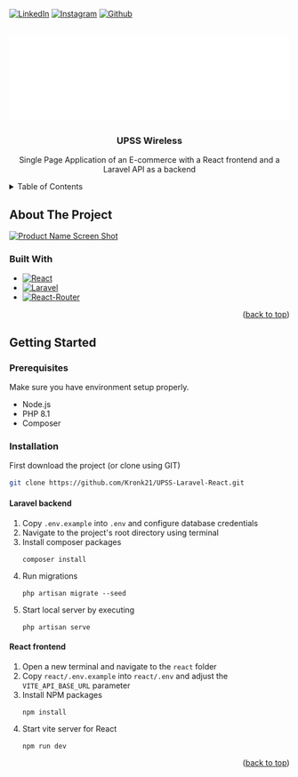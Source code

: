 <a name="readme-top"></a>

<!-- PROJECT SHIELDS -->
<!--
*** I'm using markdown "reference style" links for readability.
*** Reference links are enclosed in brackets [ ] instead of parentheses ( ).
*** See the bottom of this document for the declaration of the reference variables
*** for contributors-url, forks-url, etc. This is an optional, concise syntax you may use.
*** https://www.markdownguide.org/basic-syntax/#reference-style-links
-->

[![LinkedIn][linkedin-shield]][linkedin-url]
[![Instagram][instagram-shield]][instagram-url]
[![Github][github-shield]][github-url]

<!-- PROJECT LOGO -->
<br />
<div align="center">  
  <a href="https://github.com/Kronk21/UPSS-Laravel-React.git">
    <img src="./react/src/assets/Logo-Blanco.png" alt="Logo">
  </a>

<h3 align="center">UPSS Wireless</h3>

  <p align="center">
    Single Page Application of an E-commerce with a React frontend and a Laravel API as a backend
  </p>
</div>

<!-- TABLE OF CONTENTS -->
<details>
  <summary>Table of Contents</summary>
  <ol>
    <li>
      <a href="#about-the-project">About The Project</a>
      <ul>
        <li><a href="#built-with">Built With</a></li>
      </ul>
    </li>
    <li>
      <a href="#getting-started">Getting Started</a>
      <ul>
        <li><a href="#prerequisites">Prerequisites</a></li>
        <li><a href="#installation">Installation</a></li>
      </ul>
    </li>
    <li><a href="#usage">Usage</a></li>
    <li><a href="#roadmap">Roadmap</a></li>
    <li><a href="#contributing">Contributing</a></li>
    <li><a href="#license">License</a></li>
    <li><a href="#contact">Contact</a></li>
    <li><a href="#acknowledgments">Acknowledgments</a></li>
  </ol>
</details>

<!-- ABOUT THE PROJECT -->

## About The Project

[![Product Name Screen Shot][product-screenshot]](#readme-top)

### Built With

-   [![React][React.js]][React-url]
-   [![Laravel][Laravel.com]][Laravel-url]
-   [![React-Router][React-Router-shield]][React-Router-url]

<p align="right">(<a href="#readme-top">back to top</a>)</p>

<!-- GETTING STARTED -->

## Getting Started

### Prerequisites

Make sure you have environment setup properly.

-   Node.js
-   PHP 8.1
-   Composer

### Installation

First download the project (or clone using GIT)

```sh
git clone https://github.com/Kronk21/UPSS-Laravel-React.git
```

#### Laravel backend

1. Copy `.env.example` into `.env` and configure database credentials
2. Navigate to the project's root directory using terminal
3. Install composer packages
    ```
    composer install
    ```
4. Run migrations
    ```
    php artisan migrate --seed
    ```
5. Start local server by executing
    ```
    php artisan serve
    ```

#### React frontend

1. Open a new terminal and navigate to the `react` folder
2. Copy `react/.env.example` into `react/.env` and adjust the `VITE_API_BASE_URL` parameter
3. Install NPM packages
    ```
    npm install
    ```
4. Start vite server for React
    ```
    npm run dev
    ```

<p align="right">(<a href="#readme-top">back to top</a>)</p>

<!-- MARKDOWN LINKS & IMAGES -->
<!-- https://www.markdownguide.org/basic-syntax/#reference-style-links -->

<!--  -->

[linkedin-shield]: https://img.shields.io/badge/-LinkedIn-black.svg?style=for-the-badge&logo=linkedin&colorB=555
[linkedin-url]: https://www.linkedin.com/in/cesar-serrano-113597260/
[instagram-shield]: https://img.shields.io/badge/Instagram-E4405F?style=for-the-badge&logo=instagram&logoColor=white
[instagram-url]: https://www.instagram.com/cesarserrano21/
[github-shield]: https://img.shields.io/badge/GitHub-100000?style=for-the-badge&logo=github&logoColor=white
[github-url]: https://github.com/Kronk21

<!--  -->

[product-screenshot]: https://i.imgur.com/6JQ9A4y.png

<!--  -->

[React.js]: https://img.shields.io/badge/React-20232A?style=for-the-badge&logo=react&logoColor=61DAFB
[React-url]: https://reactjs.org/
[Laravel.com]: https://img.shields.io/badge/Laravel-FF2D20?style=for-the-badge&logo=laravel&logoColor=white
[Laravel-url]: https://laravel.com
[React-Router-shield]: https://img.shields.io/badge/React_Router-CA4245?style=for-the-badge&logo=react-router&logoColor=white
[React-Router-url]: https://reactrouter.com/en/main

<!--  -->

[Bootstrap.com]: https://img.shields.io/badge/Bootstrap-563D7C?style=for-the-badge&logo=bootstrap&logoColor=white
[Bootstrap-url]: https://getbootstrap.com
[JQuery.com]: https://img.shields.io/badge/jQuery-0769AD?style=for-the-badge&logo=jquery&logoColor=white
[JQuery-url]: https://jquery.com
